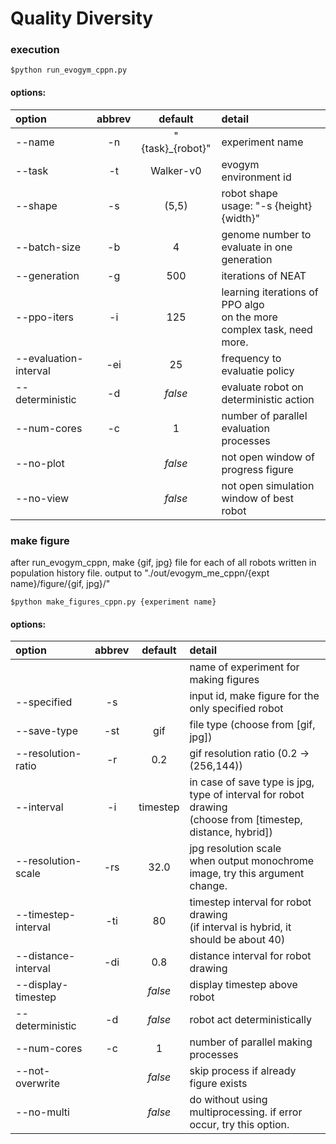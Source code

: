 # Quality Diversity


### execution
```
$python run_evogym_cppn.py
```
#### options:
| option                | abbrev  | default         | detail  |
| :---                  | :---:   | :---:           | :---    |
| --name                | -n      | "{task}_{robot}"| experiment name |
| --task                | -t      | Walker-v0       | evogym environment id |
| --shape               | -s      | (5,5)           | robot shape <br> usage: "-s {height} {width}" |
| --batch-size          | -b      | 4               | genome number to evaluate in one generation |
| --generation          | -g      | 500             | iterations of NEAT |
| --ppo-iters           | -i      | 125             | learning iterations of PPO algo <br> on the more complex task, need more. |
| --evaluation-interval | -ei     | 25              | frequency to evaluatie policy |
| --deterministic       | -d      | *false*         | evaluate robot on deterministic action |
| --num-cores           | -c      | 1               | number of parallel evaluation processes |
| --no-plot             |         | *false*         | not open window of progress figure |
| --no-view             |         | *false*         | not open simulation window of best robot |

### make figure
after run_evogym_cppn, make {gif, jpg} file for each of all robots written in population history file.
output to "./out/evogym_me_cppn/{expt name}/figure/{gif, jpg}/"
```
$python make_figures_cppn.py {experiment name}
```
#### options:
| option              | abbrev  | default | detail  |
| :---                | :---:   | :---:   | :---    |
|                     |         |         | name of experiment for making figures |
| --specified         | -s      |         | input id, make figure for the only specified robot |
| --save-type         | -st     | gif     | file type (choose from [gif, jpg])
| --resolution-ratio  | -r      | 0.2     | gif resolution ratio (0.2 -> (256,144)) |
| --interval          | -i      | timestep| in case of save type is jpg, type of interval for robot drawing <br>(choose from [timestep, distance, hybrid]) |
| --resolution-scale  | -rs     | 32.0    | jpg resolution scale <br> when output monochrome image, try this argument change. |
| --timestep-interval | -ti     | 80      | timestep interval for robot drawing <br>(if interval is hybrid, it should be about 40) |
| --distance-interval | -di     | 0.8     | distance interval for robot drawing |
| --display-timestep  |         | *false* | display timestep above robot |
| --deterministic     | -d      | *false* | robot act deterministically |
| --num-cores         | -c      | 1       | number of parallel making processes |
| --not-overwrite     |         | *false* | skip process if already figure exists |
| --no-multi          |         | *false* | do without using multiprocessing. if error occur, try this option. |
